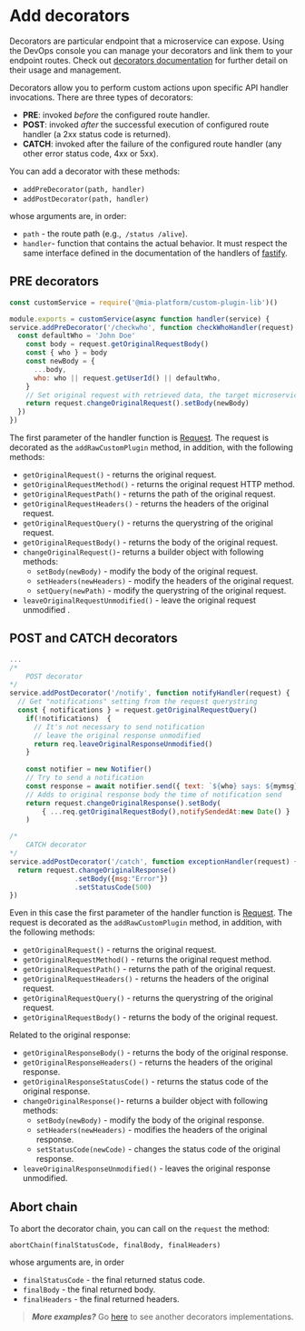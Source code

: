 # Add decorators

Decorators are particular endpoint that a microservice can expose. Using the DevOps console you can manage your decorators and link them to your endpoint routes. Check out [decorators documentation](https://docs.mia-platform.eu/docs/development_suite/api-console/api-design/decorators) for further detail on their usage and management.

Decorators allow you to perform custom actions upon specific API handler invocations. There are three types of decorators:

* **PRE**: invoked *before* the configured route handler.
* **POST**: invoked *after* the successful execution of configured route handler (a 2xx status code is returned).
* **CATCH**: invoked after the failure of the configured route handler (any other error status code, 4xx or 5xx).

You can add a decorator with these methods:

* ```addPreDecorator(path, handler)```
* ```addPostDecorator(path, handler)```

whose arguments are, in order:

* `path` - the route path (e.g.,` /status /alive`).
* `handler`- function that contains the actual behavior. It must respect the same interface defined in the
documentation of the handlers of [fastify](https://www.fastify.io/docs/latest/Routes/#routes-config).

## PRE decorators

```js
const customService = require('@mia-platform/custom-plugin-lib')()

module.exports = customService(async function handler(service) {
service.addPreDecorator('/checkwho', function checkWhoHandler(request) {
  const defaultWho = 'John Doe'
    const body = request.getOriginalRequestBody()
    const { who } = body
    const newBody = {
      ...body,
      who: who || request.getUserId() || defaultWho,
    }
    // Set original request with retrieved data, the target microservice will receive your newly defined body.
    return request.changeOriginalRequest().setBody(newBody)
  })
}) 
```

The first parameter of the handler function is [Request](https://www.fastify.io/docs/latest/Request/). The request is decorated as the `addRawCustomPlugin` method, in addition, with the following methods:

* `getOriginalRequest()` - returns the original request.
* `getOriginalRequestMethod()` - returns the original request HTTP method.
* `getOriginalRequestPath()` - returns the path of the original request.
* `getOriginalRequestHeaders()` - returns the headers of the original request.
* `getOriginalRequestQuery()` - returns the querystring of the original request.
* `getOriginalRequestBody()` - returns the body of the original request.
* `changeOriginalRequest()`- returns a builder object with following methods: 
  * `setBody(newBody)` - modify the body of the original request.
  * `setHeaders(newHeaders)` - modify the headers of the original request.
  * `setQuery(newPath)` - modify the querystring of the original request.
* `leaveOriginalRequestUnmodified()` - leave the original request unmodified .

## POST and CATCH decorators

```js
...
/*
    POST decorator
*/
service.addPostDecorator('/notify', function notifyHandler(request) {
  // Get "notifications" setting from the request querystring
  const { notifications } = request.getOriginalRequestQuery()
    if(!notifications)  {
      // It's not necessary to send notification
      // leave the original response unmodified
      return req.leaveOriginalResponseUnmodified()
    }
    
    const notifier = new Notifier()
    // Try to send a notification
    const response = await notifier.send({ text: `${who} says: ${mymsg}`})
    // Adds to original response body the time of notification send
    return request.changeOriginalResponse().setBody(
        { ...req.getOriginalRequestBody(),notifySendedAt:new Date() }
    )

/*
    CATCH decorator
*/
service.addPostDecorator('/catch', function exceptionHandler(request) {
  return request.changeOriginalResponse()
                .setBody({msg:"Error"})
                .setStatusCode(500)
}) 
```

Even in this case the first parameter of the handler function is [Request](https://www.fastify.io/docs/latest/Request/). The request is decorated as the `addRawCustomPlugin` method, in addition, with the following methods:

* `getOriginalRequest()` - returns the original request.
* `getOriginalRequestMethod()` - returns the original request method.
* `getOriginalRequestPath()` - returns the path of the original request.
* `getOriginalRequestHeaders()` - returns the headers of the original request.
* `getOriginalRequestQuery()` - returns the querystring of the original request.
* `getOriginalRequestBody()` - returns the body of the original request.

Related to the original response:

* `getOriginalResponseBody()` - returns the body of the original response.
* `getOriginalResponseHeaders()` - returns the headers of the original response.
* `getOriginalResponseStatusCode()` - returns the status code of the original response.
* `changeOriginalResponse()`- returns a builder object with following methods: 
  * `setBody(newBody)` - modify the body of the original response.
  * `setHeaders(newHeaders)` - modifies the headers of the original response.
  * `setStatusCode(newCode)` - changes the status code of the original response.
* `leaveOriginalResponseUnmodified()` - leaves the original response unmodified.

## Abort chain

To abort the decorator chain, you can call on the `request` the method:

 `abortChain(finalStatusCode, finalBody, finalHeaders)`

 whose arguments are, in order

* `finalStatusCode` - the final returned status code.
* `finalBody` - the final returned body.
* `finalHeaders` - the final returned headers.

> **_More examples?_** Go [here](https://github.com/mia-platform/custom-plugin-lib/blob/master/examples/advanced/index.js) to see another decorators implementations.
